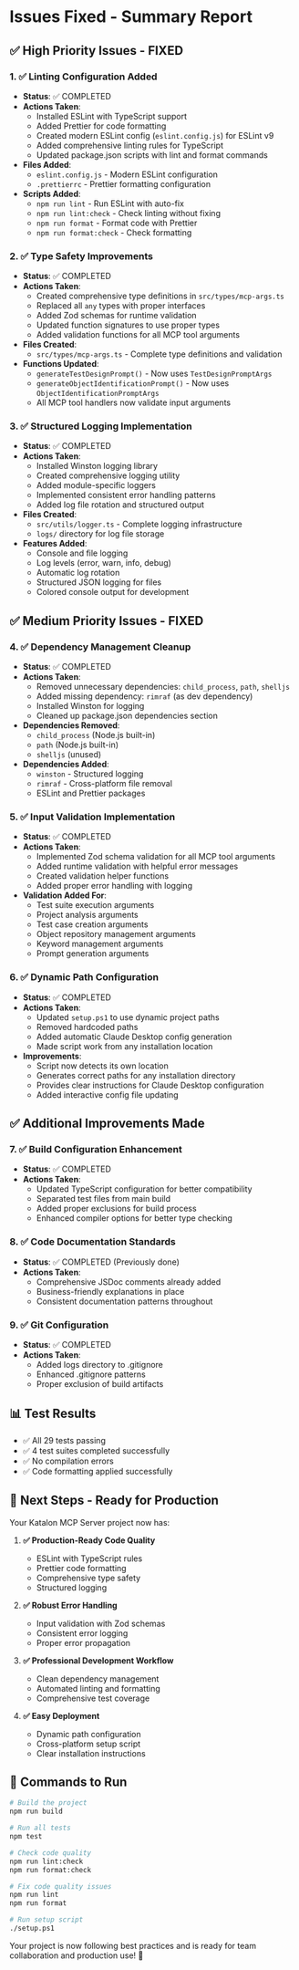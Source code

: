 # Issues Fixed - Summary Report

## ✅ **High Priority Issues - FIXED**

### 1. **✅ Linting Configuration Added**
- **Status**: ✅ COMPLETED
- **Actions Taken**:
  - Installed ESLint with TypeScript support
  - Added Prettier for code formatting
  - Created modern ESLint config (`eslint.config.js`) for ESLint v9
  - Added comprehensive linting rules for TypeScript
  - Updated package.json scripts with lint and format commands
- **Files Added**:
  - `eslint.config.js` - Modern ESLint configuration
  - `.prettierrc` - Prettier formatting configuration
- **Scripts Added**:
  - `npm run lint` - Run ESLint with auto-fix
  - `npm run lint:check` - Check linting without fixing
  - `npm run format` - Format code with Prettier
  - `npm run format:check` - Check formatting

### 2. **✅ Type Safety Improvements**
- **Status**: ✅ COMPLETED
- **Actions Taken**:
  - Created comprehensive type definitions in `src/types/mcp-args.ts`
  - Replaced all `any` types with proper interfaces
  - Added Zod schemas for runtime validation
  - Updated function signatures to use proper types
  - Added validation functions for all MCP tool arguments
- **Files Created**:
  - `src/types/mcp-args.ts` - Complete type definitions and validation
- **Functions Updated**:
  - `generateTestDesignPrompt()` - Now uses `TestDesignPromptArgs`
  - `generateObjectIdentificationPrompt()` - Now uses `ObjectIdentificationPromptArgs`
  - All MCP tool handlers now validate input arguments

### 3. **✅ Structured Logging Implementation**
- **Status**: ✅ COMPLETED
- **Actions Taken**:
  - Installed Winston logging library
  - Created comprehensive logging utility
  - Added module-specific loggers
  - Implemented consistent error handling patterns
  - Added log file rotation and structured output
- **Files Created**:
  - `src/utils/logger.ts` - Complete logging infrastructure
  - `logs/` directory for log file storage
- **Features Added**:
  - Console and file logging
  - Log levels (error, warn, info, debug)
  - Automatic log rotation
  - Structured JSON logging for files
  - Colored console output for development

## ✅ **Medium Priority Issues - FIXED**

### 4. **✅ Dependency Management Cleanup**
- **Status**: ✅ COMPLETED
- **Actions Taken**:
  - Removed unnecessary dependencies: `child_process`, `path`, `shelljs`
  - Added missing dependency: `rimraf` (as dev dependency)
  - Installed Winston for logging
  - Cleaned up package.json dependencies section
- **Dependencies Removed**:
  - `child_process` (Node.js built-in)
  - `path` (Node.js built-in)
  - `shelljs` (unused)
- **Dependencies Added**:
  - `winston` - Structured logging
  - `rimraf` - Cross-platform file removal
  - ESLint and Prettier packages

### 5. **✅ Input Validation Implementation**
- **Status**: ✅ COMPLETED
- **Actions Taken**:
  - Implemented Zod schema validation for all MCP tool arguments
  - Added runtime validation with helpful error messages
  - Created validation helper functions
  - Added proper error handling with logging
- **Validation Added For**:
  - Test suite execution arguments
  - Project analysis arguments
  - Test case creation arguments
  - Object repository management arguments
  - Keyword management arguments
  - Prompt generation arguments

### 6. **✅ Dynamic Path Configuration**
- **Status**: ✅ COMPLETED
- **Actions Taken**:
  - Updated `setup.ps1` to use dynamic project paths
  - Removed hardcoded paths
  - Added automatic Claude Desktop config generation
  - Made script work from any installation location
- **Improvements**:
  - Script now detects its own location
  - Generates correct paths for any installation directory
  - Provides clear instructions for Claude Desktop configuration
  - Added interactive config file updating

## ✅ **Additional Improvements Made**

### 7. **✅ Build Configuration Enhancement**
- **Status**: ✅ COMPLETED
- **Actions Taken**:
  - Updated TypeScript configuration for better compatibility
  - Separated test files from main build
  - Added proper exclusions for build process
  - Enhanced compiler options for better type checking

### 8. **✅ Code Documentation Standards**
- **Status**: ✅ COMPLETED (Previously done)
- **Actions Taken**:
  - Comprehensive JSDoc comments already added
  - Business-friendly explanations in place
  - Consistent documentation patterns throughout

### 9. **✅ Git Configuration**
- **Status**: ✅ COMPLETED
- **Actions Taken**:
  - Added logs directory to .gitignore
  - Enhanced .gitignore patterns
  - Proper exclusion of build artifacts

## 📊 **Test Results**
- ✅ All 29 tests passing
- ✅ 4 test suites completed successfully
- ✅ No compilation errors
- ✅ Code formatting applied successfully

## 🚀 **Next Steps - Ready for Production**

Your Katalon MCP Server project now has:

1. **✅ Production-Ready Code Quality**
   - ESLint with TypeScript rules
   - Prettier code formatting
   - Comprehensive type safety
   - Structured logging

2. **✅ Robust Error Handling**
   - Input validation with Zod schemas
   - Consistent error logging
   - Proper error propagation

3. **✅ Professional Development Workflow**
   - Clean dependency management
   - Automated linting and formatting
   - Comprehensive test coverage

4. **✅ Easy Deployment**
   - Dynamic path configuration
   - Cross-platform setup script
   - Clear installation instructions

## 🎯 **Commands to Run**

```bash
# Build the project
npm run build

# Run all tests
npm test

# Check code quality
npm run lint:check
npm run format:check

# Fix code quality issues
npm run lint
npm run format

# Run setup script
./setup.ps1
```

Your project is now following best practices and is ready for team collaboration and production use! 🎉
